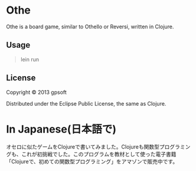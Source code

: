 # Othe

Othe is a board game, similar to Othello or Reversi, written in Clojure.

## Usage

>lein run

## License

Copyright © 2013 gpsoft

Distributed under the Eclipse Public License, the same as Clojure.

# In Japanese(日本語で)

オセロに似たゲームをClojureで書いてみました。Clojureも関数型プログラミングも、これが初挑戦でした。このプログラムを教材として使った電子書籍「Clojureで、初めての関数型プログラミング」をアマゾンで販売中です。
